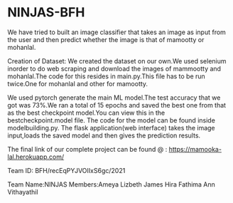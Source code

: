 # NINJAS-BFH

We have tried to built an image classifier that takes an image as input from the user and then predict whether the image is that of mamootty or mohanlal.

Creation of Dataset:
We created the dataset on our own.We used selenium inorder to do web scraping and download the images of mammootty and mohanlal.The code for this resides in main.py.This file has to be run twice.One for mohanlal and other for mamootty.

We used pytorch  generate the main ML model.The test accuracy that we got was 73%.We ran a total of 15 epochs and saved the best one from that as the best checkpoint model.You can view this in the bestcheckpoint.model file.
The code for the model can be found inside modelbuilding.py.
The flask application(web interface)  takes the image input,loads the saved model and then gives the prediction results.

The final link of our complete project can be found @ :
https://mamooka-lal.herokuapp.com/

Team ID:
BFH/recEqPYJVOIIxS6gc/2021

Team Name:NINJAS
Members:Ameya Lizbeth James
        Hira Fathima
        Ann Vithayathil


